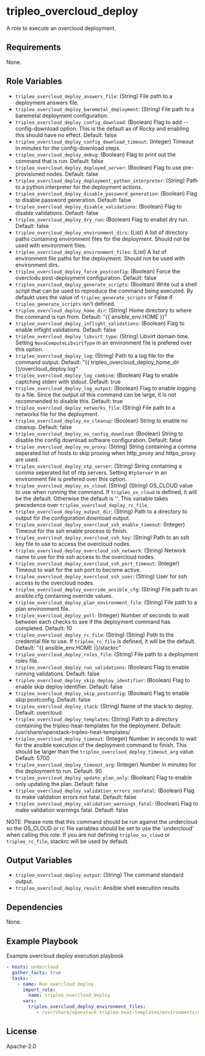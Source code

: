 tripleo_overcloud_deploy
========================

A role to execute an overcloud deployment.

Requirements
------------

None.

Role Variables
--------------

* `tripleo_overcloud_deploy_answers_file`: (String) File path to a deployment answers file.
* `tripleo_overcloud_deploy_baremetal_deployment`: (String) File path to a baremetal deployment configuration.
* `tripleo_overcloud_deploy_config_download`: (Boolean) Flag to add --config-download option. This is the default as of Rocky and enabling this should have no effect. Default: false
* `tripleo_overcloud_deploy_config_download_timeout`: (Integer) Timeout in minutes for the config-download steps.
* `tripleo_overcloud_deploy_debug`: (Boolean) Flag to print out the command that is run. Default: false
* `tripleo_overcloud_deploy_deployed_server`: (Boolean) Flag to use pre-provisioned nodes. Default: false
* `tripleo_overcloud_deploy_deployment_python_interpreter`: (String) Path to a python interpreter for the deployment actions.
* `tripleo_overcloud_deploy_disable_password_generation`: (Boolean) Flag to disable password generation. Default: false
* `tripleo_overcloud_deploy_disable_validations`: (Boolean) Flag to disable validations. Default: false
* `tripleo_overcloud_deploy_dry_run`: (Boolean) Flag to enabel dry run. Default: false
* `tripleo_overcloud_deploy_environment_dirs`: (List) A list of directory paths containing environment files for the deployment. Should not be used with environment files.
* `tripleo_overcloud_deploy_environment_files`: (List) A list of environment file paths for the deployment.  Should not be used with environment dirs.
* `tripleo_overcloud_deploy_force_postconfig`: (Boolean) Force the overclodu post-deployment configuration. Default: false
* `tripleo_overcloud_deploy_generate_scripts`: (Boolean) Write out a shell script that can be used to reproduce the command being executed. By defaukt uses the value of `tripleo_generate_scripts` or False if `tripleo_generate_scripts` isn't defined.
* `tripleo_overcloud_deploy_home_dir`: (String) Home directory to where the command is run from. Default: "{{ ansible_env.HOME }}"
* `tripleo_overcloud_deploy_inflight_validations`: (Boolean) Flag to enable inflight validations. Default: false
* `tripleo_overcloud_deploy_libvirt_type`: (String) Libvirt domain time. Setting `NovaComputeLibvirtType` in an environment file is prefered over this option.
* `tripleo_overcloud_deploy_log`: (String) Path to a log file for the command output. Default: "{{ tripleo_overcloud_deploy_home_dir }}/overcloud_deploy.log"
* `tripleo_overcloud_deploy_log_combine`: (Boolean) Flag to enable captching stderr with stdout. Default: true
* `tripleo_overcloud_deploy_log_output`: (Boolean) Flag to enable logging to a file. Since the output of this command can be large, it is not recommended to disable this. Default: true
* `tripleo_overcloud_deploy_networks_file`: (String) File path to a networks file for the deployment.
* `tripleo_overcloud_deploy_no_cleanup`: (Boolean) String to enable no cleanup. Default: false
* `tripleo_overcloud_deploy_no_config_download`: (Boolean) String to disable the config download software configuration. Default: false
* `tripleo_overcloud_deploy_no_proxy`: (String) String containing a comma seperated list of hosts to skip proxing when http_proxy and https_proxy are used.
* `tripleo_overcloud_deploy_ntp_server`: (String) String containing a comma seperated list of ntp servers. Setting `NtpServer` in an environment file is prefered over this option.
* `tripleo_overcloud_deploy_os_cloud`: (String) (String) OS_CLOUD value to use when running the command. If `tripleo_os_cloud` is defined, it will be the default. Otherwise the default is ''. This variable takes precedence over `tripleo_overcloud_deploy_rc_file`.
* `tripleo_overcloud_deploy_output_dir`: (String) Path to a directory to output for the configuration download output.
* `tripleo_overcloud_deploy_overcloud_ssh_enable_timeout`: (Integer) Timeout for the ssh enable process to finish.
* `tripleo_overcloud_deploy_overcloud_ssh_key`: (String) Path to an ssh key file to use to access the overcloud nodes.
* `tripleo_overcloud_deploy_overcloud_ssh_network`: (String) Network name to use for the ssh access to the overcloud nodes.
* `tripleo_overcloud_deploy_overcloud_ssh_port_timeout`: (Integer) Timeout to wait for the ssh port to become active.
* `tripleo_overcloud_deploy_overcloud_ssh_user`: (String) User for ssh access to the overcloud nodes.
* `tripleo_overcloud_deploy_override_ansible_cfg`: (String) File path to an ansible.cfg containing override values.
* `tripleo_overcloud_deploy_plan_environment_file`: (String) File path to a plan environment file.
* `tripleo_overcloud_deploy_poll`: (Integer) Number of seconds to wait between each checks to see if the deployment command has completed. Default: 10
* `tripleo_overcloud_deploy_rc_file`: (String) (String) Path to the credential file to use. If `tripleo_rc_file` is defined, it will be the default. Default: "{{ ansible_env.HOME }}/stackrc"
* `tripleo_overcloud_deploy_roles_file`: (String) File path to a deployment roles file.
* `tripleo_overcloud_deploy_run_validations`: (Boolean) Flag to enable running validations. Default: false
* `tripleo_overcloud_deploy_skip_deploy_identifier`: (Boolean) Flag to enable skip deploy identifier. Default: false
* `tripleo_overcloud_deploy_skip_postconfig`: (Boolean) Flag to enable skip postconfig. Default: false
* `tripleo_overcloud_deploy_stack`: (String) Name of the stack to deploy. Default: overcloud
* `tripleo_overcloud_deploy_templates`: (String) Path to a directory containing the tripleo-heat-templates for the deployment. Default: /usr/share/openstack-tripleo-heat-templates/
* `tripleo_overcloud_deploy_timeout`: (Integer) Number in seconds to wait for the ansible execution of the deployment command to finish. This should be larger than the `tripleo_overcloud_deploy_timeout_arg` value. Default: 5700
* `tripleo_overcloud_deploy_timeout_arg`: (Integer) Number in minutes for the deployment to run. Default: 90
* `tripleo_overcloud_deploy_update_plan_only`: (Boolean) Flag to enable only updating the plan. Default: false
* `tripleo_overcloud_deploy_validation_errors_nonfatal`: (Boolean) Flag to make validation errors not fatal. Default: false
* `tripleo_overcloud_deploy_validation_warnings_fatal`: (Boolean) Flag to make validation warnings fatal. Default: false

NOTE: Please note that this command should be run against the undercloud so the
OS_CLOUD or rc file variables should be set to use the 'undercloud' when
calling this role. If you are not defining `tripleo_os_cloud` or `tripleo_rc_file`,
stackrc will be used by default.

Output Variables
----------------

* `tripleo_overcloud_deploy_output`: (String) The command standard output.
* `tripleo_overcloud_deploy_result`: Ansible shell execution results

Dependencies
------------

None.

Example Playbook
----------------

Example overcloud deploy execution playbook

```yaml
- hosts: undercloud
  gather_facts: true
  tasks:
    - name: Run overcloud deploy
      import_role:
        name: tripleo_overcloud_deploy
      vars:
        tripleo_overcloud_deploy_environment_files:
           - /usr/share/openstack-tripleo-heat-templates/environments/enable-swap.yaml
```

License
-------

Apache-2.0
